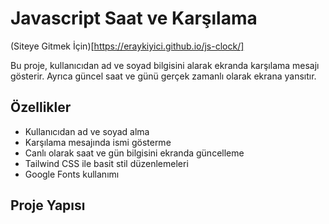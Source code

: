 # Javascript Saat ve Karşılama

(Siteye Gitmek İçin)[https://eraykiyici.github.io/js-clock/]

Bu proje, kullanıcıdan ad ve soyad bilgisini alarak ekranda karşılama mesajı gösterir. Ayrıca güncel saat ve günü gerçek zamanlı olarak ekrana yansıtır.  

## Özellikler
- Kullanıcıdan ad ve soyad alma  
- Karşılama mesajında ismi gösterme  
- Canlı olarak saat ve gün bilgisini ekranda güncelleme  
- Tailwind CSS ile basit stil düzenlemeleri  
- Google Fonts kullanımı   

## Proje Yapısı
